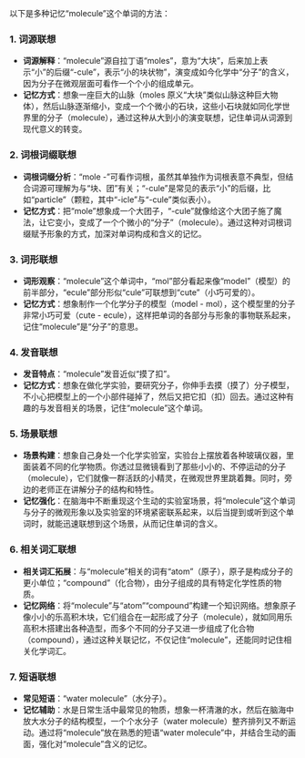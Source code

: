 以下是多种记忆“molecule”这个单词的方法：

### 1. 词源联想
 - **词源解释**：“molecule”源自拉丁语“moles”，意为“大块”，后来加上表示“小”的后缀“-cule”，表示“小的块状物”，演变成如今化学中“分子”的含义，因为分子在微观层面可看作一个个小的组成单元。
 - **记忆方式**：想象一座巨大的山脉（moles 原义“大块”类似山脉这种巨大物体），然后山脉逐渐缩小，变成一个个微小的石块，这些小石块就如同化学世界里的分子（molecule），通过这种从大到小的演变联想，记住单词从词源到现代意义的转变。

### 2. 词根词缀联想
 - **词根词缀分析**：“mole -”可看作词根，虽然其单独作为词根表意不典型，但结合词源可理解为与“块、团”有关；“-cule”是常见的表示“小”的后缀，比如“particle”（颗粒，其中“-icle”与“-cule”类似表小）。
 - **记忆方式**：把“mole”想象成一个大团子，“-cule”就像给这个大团子施了魔法，让它变小，变成了一个个微小的“分子”（molecule）。通过这种对词根词缀赋予形象的方式，加深对单词构成和含义的记忆。

### 3. 词形联想
 - **词形观察**：“molecule”这个单词中，“mol”部分看起来像“model”（模型）的前半部分，“ecule”部分形似“cule”可联想到“cute”（小巧可爱的）。
 - **记忆方式**：想象制作一个化学分子的模型（model - mol），这个模型里的分子非常小巧可爱（cute - ecule），这样把单词的各部分与形象的事物联系起来，记住“molecule”是“分子”的意思。

### 4. 发音联想
 - **发音特点**：“molecule”发音近似“摸了扣”。
 - **记忆方式**：想象在做化学实验，要研究分子，你伸手去摸（摸了）分子模型，不小心把模型上的一个小部件碰掉了，然后又把它扣（扣）回去。通过这种有趣的与发音相关的场景，记住“molecule”这个单词。

### 5. 场景联想
 - **场景构建**：想象自己身处一个化学实验室，实验台上摆放着各种玻璃仪器，里面装着不同的化学物质。你透过显微镜看到了那些小小的、不停运动的分子（molecule），它们就像一群活跃的小精灵，在微观世界里跳着舞。同时，旁边的老师正在讲解分子的结构和特性。
 - **记忆强化**：在脑海中不断重现这个生动的实验室场景，将“molecule”这个单词与分子的微观形象以及实验室的环境紧密联系起来，以后当提到或听到这个单词时，就能迅速联想到这个场景，从而记住单词的含义。

### 6. 相关词汇联想
 - **相关词汇拓展**：与“molecule”相关的词有“atom”（原子），原子是构成分子的更小单位；“compound”（化合物），由分子组成的具有特定化学性质的物质。
 - **记忆网络**：将“molecule”与“atom”“compound”构建一个知识网络。想象原子像小小的乐高积木块，它们组合在一起形成了分子（molecule），就如同用乐高积木搭建出各种造型，而多个不同的分子又进一步组成了化合物（compound），通过这种关联记忆，不仅记住“molecule”，还能同时记住相关化学词汇。

### 7. 短语联想
 - **常见短语**：“water molecule”（水分子）。
 - **记忆辅助**：水是日常生活中最常见的物质，想象一杯清澈的水，然后在脑海中放大水分子的结构模型，一个个水分子（water molecule）整齐排列又不断运动。通过将“molecule”放在熟悉的短语“water molecule”中，并结合生动的画面，强化对“molecule”含义的记忆。 